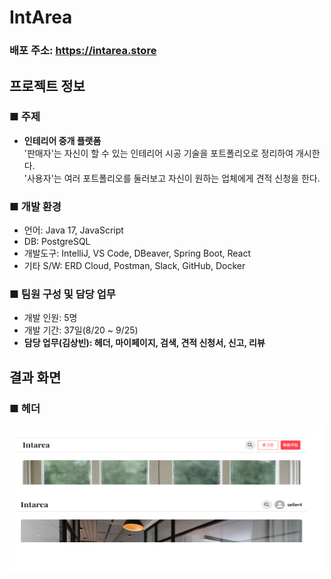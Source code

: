 # IntArea
###  배포 주소: https://intarea.store

## 프로젝트 정보

### ■ 주제

- **인테리어 중개 플랫폼**  
'판매자'는 자신이 할 수 있는 인테리어 시공 기술을 포트폴리오로 정리하여 개시한다.  
'사용자'는 여러 포트폴리오를 둘러보고 자신이 원하는 업체에게 견적 신청을 한다.

### ■ 개발 환경

- 언어: Java 17, JavaScript
- DB: PostgreSQL
- 개발도구: IntelliJ, VS Code, DBeaver, Spring Boot, React
- 기타 S/W: ERD Cloud, Postman, Slack, GitHub, Docker

### ■ 팀원 구성 및 담당 업무

- 개발 인원: 5명
- 개발 기간: 37일(8/20 ~ 9/25)
- **담당 업무(김상빈): 헤더, 마이페이지, 검색, 견적 신청서, 신고, 리뷰**

## 결과 화면

### ■ 헤더
![조건부 헤더](screenshot/header.png)







